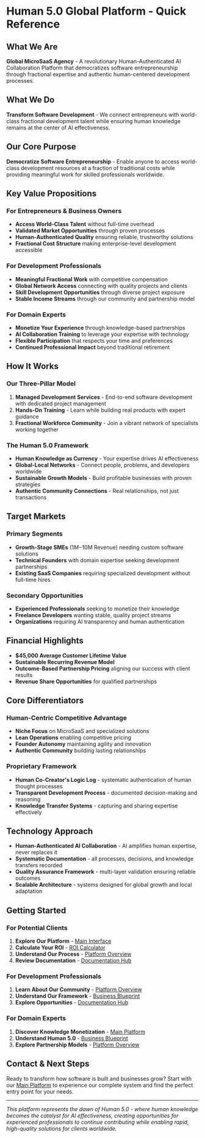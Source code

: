 # Human 5.0 Global Platform - Quick Reference

## What We Are
**Global MicroSaaS Agency** - A revolutionary Human-Authenticated AI Collaboration Platform that democratizes software entrepreneurship through fractional expertise and authentic human-centered development processes.

## What We Do
**Transform Software Development** - We connect entrepreneurs with world-class fractional development talent while ensuring human knowledge remains at the center of AI effectiveness.

## Our Core Purpose
**Democratize Software Entrepreneurship** - Enable anyone to access world-class development resources at a fraction of traditional costs while providing meaningful work for skilled professionals worldwide.

## Key Value Propositions

### For Entrepreneurs & Business Owners
- **Access World-Class Talent** without full-time overhead
- **Validated Market Opportunities** through proven processes
- **Human-Authenticated Quality** ensuring reliable, trustworthy solutions
- **Fractional Cost Structure** making enterprise-level development accessible

### For Development Professionals
- **Meaningful Fractional Work** with competitive compensation
- **Global Network Access** connecting with quality projects and clients
- **Skill Development Opportunities** through diverse project exposure
- **Stable Income Streams** through our community and partnership model

### For Domain Experts
- **Monetize Your Experience** through knowledge-based partnerships
- **AI Collaboration Training** to leverage your expertise with technology
- **Flexible Participation** that respects your time and preferences
- **Continued Professional Impact** beyond traditional retirement

## How It Works

### Our Three-Pillar Model
1. **Managed Development Services** - End-to-end software development with dedicated project management
2. **Hands-On Training** - Learn while building real products with expert guidance
3. **Fractional Workforce Community** - Join a vibrant network of specialists working together

### The Human 5.0 Framework
- **Human Knowledge as Currency** - Your expertise drives AI effectiveness
- **Global-Local Networks** - Connect people, problems, and developers worldwide
- **Sustainable Growth Models** - Build profitable businesses with proven strategies
- **Authentic Community Connections** - Real relationships, not just transactions

## Target Markets

### Primary Segments
- **Growth-Stage SMEs** ($1M-$10M Revenue) needing custom software solutions
- **Technical Founders** with domain expertise seeking development partnerships
- **Existing SaaS Companies** requiring specialized development without full-time hires

### Secondary Opportunities
- **Experienced Professionals** seeking to monetize their knowledge
- **Freelance Developers** wanting stable, quality project streams
- **Organizations** requiring AI transparency and human authentication

## Financial Highlights
- **$45,000 Average Customer Lifetime Value**
- **Sustainable Recurring Revenue Model**
- **Outcome-Based Partnership Pricing** aligning our success with client results
- **Revenue Share Opportunities** for qualified partnerships

## Core Differentiators

### Human-Centric Competitive Advantage
- **Niche Focus** on MicroSaaS and specialized solutions
- **Lean Operations** enabling competitive pricing
- **Founder Autonomy** maintaining agility and innovation
- **Authentic Community** building lasting relationships

### Proprietary Framework
- **Human Co-Creator's Logic Log** - systematic authentication of human thought processes
- **Transparent Development Process** - documented decision-making and reasoning
- **Knowledge Transfer Systems** - capturing and sharing expertise effectively

## Technology Approach
- **Human-Authenticated AI Collaboration** - AI amplifies human expertise, never replaces it
- **Systematic Documentation** - all processes, decisions, and knowledge transfers recorded
- **Quality Assurance Framework** - multi-layer validation ensuring reliable outcomes
- **Scalable Architecture** - systems designed for global growth and local adaptation

## Getting Started

### For Potential Clients
1. **Explore Our Platform** - [Main Interface](index.html)
2. **Calculate Your ROI** - [ROI Calculator](communications/supporting-materials/roi-calculator-v5.html)
3. **Understand Our Process** - [Platform Overview](communications/supporting-materials/agency-overview.html)
4. **Review Documentation** - [Documentation Hub](communications/supporting-materials/neural-documentation-hub.html)

### For Development Professionals
1. **Learn About Our Community** - [Platform Overview](communications/supporting-materials/agency-overview.html)
2. **Understand Our Framework** - [Business Blueprint](Blueprint.md)
3. **Explore Opportunities** - [Documentation Hub](communications/supporting-materials/neural-documentation-hub.html)

### For Domain Experts
1. **Discover Knowledge Monetization** - [Main Platform](index.html)
2. **Understand Human 5.0** - [Business Blueprint](Blueprint.md)
3. **Explore Partnership Models** - [Platform Overview](communications/supporting-materials/agency-overview.html)

## Contact & Next Steps
Ready to transform how software is built and businesses grow? Start with our [Main Platform](index.html) to experience our complete system and find the perfect entry point for your needs.

---

*This platform represents the dawn of Human 5.0 - where human knowledge becomes the catalyst for AI effectiveness, creating opportunities for experienced professionals to continue contributing while enabling rapid, high-quality solutions for clients worldwide.*
